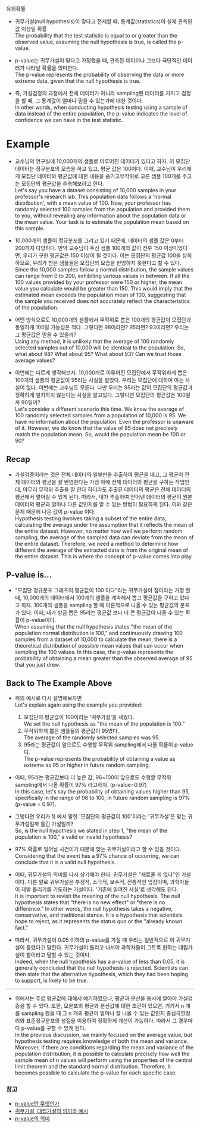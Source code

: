 유의확률
- 귀무가설(null hypothesis)이 맞다고 전제할 때, 통계값(statistics)이 실제 관측된 값 이상일 확률    
The probability that the test statistic is equal to or greater than the observed value, assuming the null hypothesis is true, is called the p-value. 

- p-value는 귀무가설이 맞다고 가정했을 때, 관측된 데이터나 그보다 극단적인 데이터가 나타날 확률을 의미한다.   
  The p-value represents the probability of observing the data or more extreme data, given that the null hypothesis is true. 

- 즉, 가설검정의 과정에서 전체 데이터가 아니라 sampling된 데이터를 가지고 검정을 할 때, 그 통계값이 얼마나 믿을 수 있는가에 대한 것이다.   
In other words, when conducting hypothesis testing using a sample of data instead of the entire population, the p-value indicates the level of confidence we can have in the test statistic. 

# Example
- 교수님의 연구실에 10,000개의 샘플로 이루어진 데이터가 있다고 하자. 이 모집단 데이터는 정규분포의 모습을 하고 있고, 평균 값은 100이다. 이때, 교수님이 우리에게 모집단 데이터와 평균값에 대한 내용을 숨기고무작위로 고른 샘플 100개를 주고는 모집단의 평균값을 추측해보라고 한다.   
Let's say you have a dataset consisting of 10,000 samples in your professor's research lab. This population data follows a 'normal distribution', with a mean value of 100. Now, your professor has randomly selected 100 samples from the population and provided them to you, without revealing any information about the population data or the mean value. Your task is to estimate the population mean based on this sample.

- 10,000개의 샘플이 정규분포를 그리고 있기 때문에, 데이터의 샘플 값은 0부터 200까지 다양하다. 만약 교수님이 주신 샘플 100개의 값이 전부 150 이상이었다면, 우리가 구한 평균값은 150 이상이 될 것이다. 이는 모집단의 평균값 100을 상회하므로, 우리가 받은 샘플들은 모집단의 모습을 반영하지 못한다고 할 수 있다.   
Since the 10,000 samples follow a normal distribution, the sample values can range from 0 to 200, exhibiting various values in between. If all the 100 values provided by your professor were 150 or higher, the mean value you calculate would be greater than 150. This would imply that the estimated mean exceeds the population mean of 100, suggesting that the sample you received does not accurately reflect the characteristics of the population.

- 어떤 방식으로도 10,000개의 샘플에서 무작위로 뽑은 100개의 평균값이 모집단과 동일하게 100일 가능성은 적다. 그렇다면 98이라면? 95라면? 93이라면? 우리는 그 평균값은 믿을 수 있을까?   
Using any method, it is unlikely that the average of 100 randomly selected samples out of 10,000 will be identical to the population. So, what about 98? What about 95? What about 93? Can we trust those average values?

- 이번에는 다르게 생각해보자. 10,000개로 이루어진 모집단에서 무작위하게 뽑은 100개의 샘플의 평균값이 95라는 사실을 알았다. 우리는 모집단에 대하여 아는 사실이 없다. 이번에는 교수님도 모른다. 다만 우리는 95라는 값이 모집단의 평균값과 정확하게 일치하지 않는다는 사실을 알고있다. 그렇다면 모집단의 평균값은 100일까 90일까?   
Let's consider a different scenario this time. We know the average of 100 randomly selected samples from a population of 10,000 is 95. We have no information about the population. Even the professor is unaware of it. However, we do know that the value of 95 does not precisely match the population mean. So, would the population mean be 100 or 90?

## Recap
- 가설검증이라는 것은 전체 데이터의 일부만을 추출하여 평균을 내고, 그 평균이 전체 데이터의 평균을 잘 반영한다는 가정 하에 전체 데이터의 평균을 구하는 작업인데, 아무리 무작위 추출을 잘 한다 하더라도 추출된 데이터의 평균은 전체 데이터의 평균에서 멀어질 수 있게 된다. 따라서, 내가 추출하여 얻어낸 데이터의 평균이 원본 데이터의 평균과 얼마나 다른 값인지를 알 수 있는 방법이 필요하게 된다. 이와 같은 문제 때문에 나온 값이 p-value 이다.   
Hypothesis testing involves taking a subset of the entire data, calculating the average under the assumption that it reflects the mean of the entire dataset. However, no matter how well we perform random sampling, the average of the sampled data can deviate from the mean of the entire dataset. Therefore, we need a method to determine how different the average of the extracted data is from the original mean of the entire dataset. This is where the concept of p-value comes into play.

## P-value is...

- "모집단 정규분포 그래프의 평균값이 100 이다"라는 귀무가설이 참이라는 가정 할 때, 10,000개의 데이터에서 100개의 샘플을 계속해서 뽑고 평균값을 구하고 있다고 하자. 100개의 샘플을 sampling 할 때 이론적으로 나올 수 있는 평균값의 분포가 있다. 이때, 내가 방금 뽑은 95라는 평균값 보다 더 큰 평균값이 나올 수 있는 확률이 p-value이다.   
When assuming that the null hypothesis states "the mean of the population normal distribution is 100," and continuously drawing 100 samples from a dataset of 10,000 to calculate the mean, there is a theoretical distribution of possible mean values that can occur when sampling the 100 values. In this case, the p-value represents the probability of obtaining a mean greater than the observed average of 95 that you just drew.

## Back to The Example Above
- 위의 예시로 다시 설명해보자면    
Let's explain again using the example you provided:
  1. 모집단의 평균값이 100이라는 '귀무가설'을 세웠다.    
  We set the null hypothesis as "the mean of the population is 100."
  2. 무작위하게 뽑은 샘플들의 평균값이 95였다.    
  The average of the randomly selected samples was 95.
  3. 95라는 평균값이 앞으로도 수행할 무작위 sampling에서 나올 확률이 p-value다.   
  The p-value represents the probability of obtaining a value as extreme as 95 or higher in future random sampling.

- 이때, 95라는 평균값보다 더 높은 값, 96~100이 앞으로도 수행할 무작위 sampling에서 나올 확률이 97% 라고하자. (p-value=0.97)    
In this case, let's say the probability of obtaining values higher than 95, specifically in the range of 96 to 100, in future random sampling is 97% (p-value = 0.97). 
- 그렇다면 우리가 1) 에서 말한 '모집단의 평균값이 100'이라는 '귀무가설'은 맞는 귀무가설일까 틀린 가설일까?   
So, is the null hypothesis we stated in step 1, "the mean of the population is 100," a valid or invalid hypothesis?  
- 97% 확률로 일어날 사건이기 때문에 맞는 귀무가설이라고 할 수 있을 것이다.   
Considering that the event has a 97% chance of occurring, we can conclude that it is a valid null hypothesis.
 

- 이때, 귀무가설의 의미를 다시 상기해야 한다. 귀무가설은 "새로울 게 없다"인 가설이다. 다른 말로 귀무가설은 부정적, 소극적, 보수적, 전통적인 입장이며, 과학자들이 제발 틀리기를 기도하는 가설이다. '기존에 알려진 사실'로 생각해도 된다.   
It is important to revisit the meaning of the null hypothesis. The null hypothesis states that "there is no new effect" or "there is no difference." In other words, the null hypothesis takes a negative, conservative, and traditional stance. It is a hypothesis that scientists hope to reject, as it represents the status quo or the "already known fact."


- 따라서, 귀무가설이 0.05 이하의 p-value를 가질 때 우리는 일반적으로 이 귀무가설이 틀렸다고 말한다. 귀무가설이 틀리고 나서야 과학자들이 그토록 원하는 대립가설이 참이라고 말할 수 있는 것이다.   
Indeed, when the null hypothesis has a p-value of less than 0.05, it is generally concluded that the null hypothesis is rejected. Scientists can then state that the alternative hypothesis, which they had been hoping to support, is likely to be true.

---

- 위에서는 주로 평균값에 대해서 얘기하였으나, 평균과 분산을 동시에 알아야 가설검증을 할 수 있다. 또한, 모분포의 평균과 분산값에 대한 조건이 있으면, 거기서 n 개를 sampling 했을 때 그 n 개의 평균이 얼마나 잘 나올 수 있는 값인지 중심극한정리와 표준정규분포의 성질을 이용하여 정확하게 계산이 가능하다. 따라서 그 경우마다 p-value를 구할 수 있게 된다.   
In the previous discussion, we mainly focused on the average value, but hypothesis testing requires knowledge of both the mean and variance. Moreover, if there are conditions regarding the mean and variance of the population distribution, it is possible to calculate precisely how well the sample mean of n values will perform using the properties of the central limit theorem and the standard normal distribution. Therefore, it becomes possible to calculate the p-value for each specific case.

### 참고
- [p-value란 무엇인가](https://adnoctum.tistory.com/332)
- [귀무가설, 대립가설의 의미와 예시](https://velog.io/@cualquier/%EA%B7%80%EB%AC%B4%EA%B0%80%EC%84%A4-%EB%8C%80%EB%A6%BD%EA%B0%80%EC%84%A4%EC%9D%80-%EB%AD%98%EA%B9%8C)
- [p-value의 의미](https://angeloyeo.github.io/2020/03/29/p_value.html)